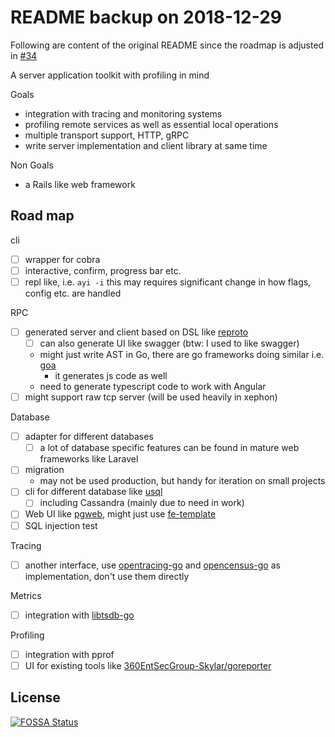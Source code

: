 # README backup on 2018-12-29

Following are content of the original README since the roadmap is adjusted in [#34](https://github.com/dyweb/go.ice/pull/34)

A server application toolkit with profiling in mind

Goals

- integration with tracing and monitoring systems
- profiling remote services as well as essential local operations
- multiple transport support, HTTP, gRPC
- write server implementation and client library at same time

Non Goals

- a Rails like web framework

## Road map

cli

- [ ] wrapper for cobra
- [ ] interactive, confirm, progress bar etc.
- [ ] repl like, i.e. `ayi -i` this may requires significant change in how flags, config etc. are handled

RPC

- [ ] generated server and client based on DSL like [reproto](https://github.com/reproto/reproto)
  - [ ] can also generate UI like swagger (btw: I used to like swagger)
  - might just write AST in Go, there are go frameworks doing similar i.e. [goa](https://github.com/goadesign/goa)
    - it generates js code as well
  - need to generate typescript code to work with Angular
- [ ] might support raw tcp server (will be used heavily in xephon)

Database

- [ ] adapter for different databases
  - [ ] a lot of database specific features can be found in mature web frameworks like Laravel
- [ ] migration
  - may not be used production, but handy for iteration on small projects
- [ ] cli for different database like [usql](https://github.com/xo/usql)
  - [ ] including Cassandra (mainly due to need in work)
- [ ] Web UI like [pgweb](https://github.com/sosedoff/pgweb), might just use [fe-template](https://github.com/at15/fe-template)
- [ ] SQL injection test

Tracing

- [ ] another interface, use [opentracing-go](https://github.com/opentracing/opentracing-go) and [opencensus-go](https://github.com/census-instrumentation/opencensus-go) as implementation, don't use them directly

Metrics

- [ ] integration with [libtsdb-go](https://github.com/libtsdb/libtsdb-go)

Profiling

- [ ] integration with pprof
- [ ] UI for existing tools like [360EntSecGroup-Skylar/goreporter](https://github.com/360EntSecGroup-Skylar/goreporter)

## License

[![FOSSA Status](https://app.fossa.io/api/projects/git%2Bgithub.com%2Fat15%2Fgo.ice.svg?type=large)](https://app.fossa.io/projects/git%2Bgithub.com%2Fat15%2Fgo.ice?ref=badge_large)